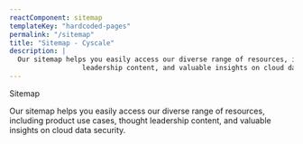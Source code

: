 ```yaml
---
reactComponent: sitemap
templateKey: "hardcoded-pages"
permalink: "/sitemap"
title: "Sitemap - Cyscale"
description: |
  Our sitemap helps you easily access our diverse range of resources, including product use cases, thought
                  leadership content, and valuable insights on cloud data security.
---
```


Sitemap

Our sitemap helps you easily access our diverse range of resources, including
                                        product use cases, thought leadership content, and valuable insights on cloud
                                        data security.


